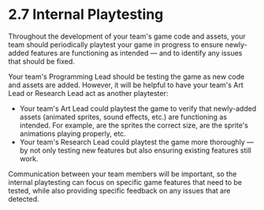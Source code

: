 # 2.7 Internal Playtesting

Throughout the development of your team's game code and assets, your team should periodically playtest your game in progress to ensure newly-added features are functioning as intended — and to identify any issues that should be fixed.

Your team's Programming Lead should be testing the game as new code and assets are added. However, it will be helpful to have your team's Art Lead or Research Lead act as another playtester:

* Your team's Art Lead could playtest the game to verify that newly-added assets \(animated sprites, sound effects, etc.\) are functioning as intended. For example, are the sprites the correct size, are the sprite's animations playing properly, etc.
* Your team's Research Lead could playtest the game more thoroughly — by not only testing new features but also ensuring existing features still work.

Communication between your team members will be important, so the internal playtesting can focus on specific game features that need to be tested, while also providing specific feedback on any issues that are detected.